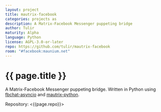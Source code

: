 ```yaml
---
layout: project
title: mautrix-facebook
categories: projects as
description: A Matrix-Facebook Messenger puppeting bridge
author: Tulir
maturity: Alpha
language: Python
license: AGPL-3.0-or-later
repo: https://github.com/tulir/mautrix-facebook
room: "#facebook:maunium.net"
---
```


# {{ page.title }}
A Matrix-Facebook Messenger puppeting bridge. Written in Python using [fbchat-asyncio](https://github.com/tulir/fbchat-asyncio) and [mautrix-python](https://matrix.org/docs/projects/sdk/mautrix-python.html).

Repository: <{{page.repo}}>
